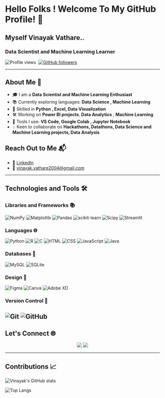 # Hello Folks ! Welcome To My GitHub Profile! 👋

## Myself Vinayak Vathare..

### Data Scientist and Machine Learning Learner

![Profile views](https://komarev.com/ghpvc/?username=vatharevinayak&color=blue)&nbsp;
[![GitHub followers](https://img.shields.io/github/followers/vatharevinayak?label=Follow&style=social)](https://github.com/vatharevinayak)&nbsp;

---

## About Me 🌟
- 🎓 I am a **Data Scientist and Machine Learning Enthusiast**
- 📚 Currently exploring languages: **Data Science , Machine Learning**
- 💼 Skilled in **Python , Excel, Data Visualization**
- 🛠 Working on **Power BI projects**, **Data Analytics** , **Machine Learning**
- 🔧 Tools I use: **VS Code, Google Colab , Jupyter Notebook**
- 💡 Keen to collaborate on **Hackathons, Datathons, Data Science and Machine Learning projects, Data Analysis**

## Reach Out to Me 📬
- 🔗 [LinkedIn](https://www.linkedin.com/in/vinayak-vathare-4bb135279/)
- 📧 vinayak.vathare2004@gmail.com

---

## Technologies and Tools 🛠

### Libraries and Frameworks 📚
![NumPy](https://img.shields.io/badge/numpy-%23013243.svg?style=for-the-badge&logo=numpy&logoColor=white)
![Matplotlib](https://img.shields.io/badge/Matplotlib-%23ffffff.svg?style=for-the-badge&logo=Matplotlib&logoColor=black)
![Pandas](https://img.shields.io/badge/pandas-%23150458.svg?style=for-the-badge&logo=pandas&logoColor=white)
![scikit-learn](https://img.shields.io/badge/scikit--learn-%23F7931E.svg?style=for-the-badge&logo=scikit-learn&logoColor=white)
![Scipy](https://img.shields.io/badge/SciPy-%230C55A5.svg?style=for-the-badge&logo=scipy&logoColor=%white) 
![Streamlit](https://img.shields.io/badge/Streamlit-%23FF4B4B.svg?style=for-the-badge&logo=streamlit&logoColor=white)


### Languages 🌐
![Python](https://img.shields.io/badge/python-3670A0?style=for-the-badge&logo=python&logoColor=ffdd54)
![R](https://img.shields.io/badge/r-%23276DC3.svg?style=for-the-badge&logo=r&logoColor=white) 
![C](https://img.shields.io/badge/c-%2300599C.svg?style=for-the-badge&logo=c&logoColor=white)
![HTML](https://img.shields.io/badge/html5-%23E34F26.svg?style=for-the-badge&logo=html5&logoColor=white)
![CSS](https://img.shields.io/badge/css3-%231572B6.svg?style=for-the-badge&logo=css3&logoColor=white)
![JavaScript](https://img.shields.io/badge/javascript-%23323330.svg?style=for-the-badge&logo=javascript&logoColor=%23F7DF1E)
![Java](https://img.shields.io/badge/java-%23121011.svg?style=for-the-badge&logo=java&logoColor=white)


### Databases 💾
 ![MySQL](https://img.shields.io/badge/mysql-4479A1.svg?style=for-the-badge&logo=mysql&logoColor=ffcd34) 
 ![SQLite](https://img.shields.io/badge/sqlite-%2307405e.svg?style=for-the-badge&logo=sqlite&logoColor=white)

### Design 🎨
![Figma](https://img.shields.io/badge/figma-%23F24E1E.svg?style=for-the-badge&logo=figma&logoColor=white) 
![Canva](https://img.shields.io/badge/Canva-%2300C4CC.svg?style=for-the-badge&logo=Canva&logoColor=white)
![Adobe XD](https://img.shields.io/badge/Adobe%20XD-FF61F6?style=for-the-badge&logo=adobexd&logoColor=white)

### Version Control 📂
![Git](https://img.shields.io/badge/git-%23F05033.svg?style=for-the-badge&logo=git&logoColor=white) 
![GitHub](https://img.shields.io/badge/github-%23121011.svg?style=for-the-badge&logo=github&logoColor=white)
---

## Let's Connect 🌐

<div align="center">
    <a href="https://www.linkedin.com/in/vinayak-vathare-4bb135279/">
        <img src="https://img.shields.io/badge/LinkedIn-%230077B5.svg?&style=for-the-badge&logo=linkedin&logoColor=white"></a>
    <a href="mailto:vinayak.vatahre@gmail.com">
        <img src="https://img.shields.io/badge/Email-D14836?style=for-the-badge&logo=gmail&logoColor=white"></a>
</div>

---

## Contributions 📈

![Vinayak's GitHub stats](https://github-readme-stats.vercel.app/api?username=vatharevinayak&show_icons=true&theme=radical)

![Top Langs](https://github-readme-stats.vercel.app/api/top-langs/?username=vatharevinayak&layout=compact&theme=radical)
<!---
VathareVinayak/VathareVinayak is a ✨ special ✨ repository because its `README.md` (this file) appears on your GitHub profile.
You can click the Preview link to take a look at your changes.
--->
